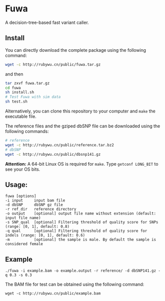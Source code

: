 # Fuwa

A decision-tree-based fast variant caller.

## Install
You can directly download the complete package using the following command:
```bash
wget -c http://rubywu.cn/public/fuwa.tar.gz
```
and then 
```bash
tar zxvf fuwa.tar.gz
cd fuwa
sh install.sh
# Test Fuwa with sim data
sh test.sh
```

Alternatively, you can clone this repository to your computer and `make` the executable file.

The reference files and the gziped dbSNP file can be downloaded using the following commands:
```bash
# reference
wget -c http://rubywu.cn/public/reference.tar.bz2
# dbSNP
wget -c http://rubywu.cn/public/dbsnp141.gz
```

**Attention:** A 64-bit Linux OS is required for `make`. Type `getconf LONG_BIT` to see your OS bits.

## Usage: 
    fuwa [options]
	-i input     input bam file
	-d dbSNP     dbSNP gz file
	-r ref_dir   reference directory
	-o output    [optional] output file name without extension (default: input file name)
	-s SNP_qual  [optional] Filtering threshold of quality score for SNPs (range: [0, 1], default: 0.8)
	-q qual      [optional] Filtering threshold of quality score for indels (range: [0, 1], default: 0.6)
	-m           [optional] the sample is male. By default the sample is considered female

## Example
```
./fuwa -i example.bam -o example.output -r reference/ -d dbSNP141.gz -q 0.3 -s 0.3
```
The BAM file for test can be obtained using the following command:
```
wget -c http://rubywu.cn/public/example.bam
```
